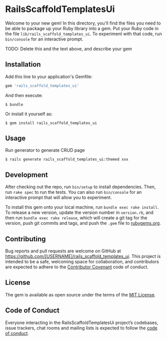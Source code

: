 # RailsScaffoldTemplatesUi

Welcome to your new gem! In this directory, you'll find the files you need to be able to package up your Ruby library into a gem. Put your Ruby code in the file `lib/rails_scaffold_templates_ui`. To experiment with that code, run `bin/console` for an interactive prompt.

TODO: Delete this and the text above, and describe your gem

## Installation

Add this line to your application's Gemfile:

```ruby
gem 'rails_scaffold_templates_ui'
```

And then execute:

    $ bundle

Or install it yourself as:

    $ gem install rails_scaffold_templates_ui

## Usage

Run generator to generate CRUD page

    $ rails generate rails_scaffold_templates_ui:themed xxx

## Development

After checking out the repo, run `bin/setup` to install dependencies. Then, run `rake spec` to run the tests. You can also run `bin/console` for an interactive prompt that will allow you to experiment.

To install this gem onto your local machine, run `bundle exec rake install`. To release a new version, update the version number in `version.rb`, and then run `bundle exec rake release`, which will create a git tag for the version, push git commits and tags, and push the `.gem` file to [rubygems.org](https://rubygems.org).

## Contributing

Bug reports and pull requests are welcome on GitHub at https://github.com/[USERNAME]/rails_scaffold_templates_ui. This project is intended to be a safe, welcoming space for collaboration, and contributors are expected to adhere to the [Contributor Covenant](http://contributor-covenant.org) code of conduct.

## License

The gem is available as open source under the terms of the [MIT License](https://opensource.org/licenses/MIT).

## Code of Conduct

Everyone interacting in the RailsScaffoldTemplatesUi project’s codebases, issue trackers, chat rooms and mailing lists is expected to follow the [code of conduct](https://github.com/[USERNAME]/rails_scaffold_templates_ui/blob/master/CODE_OF_CONDUCT.md).
